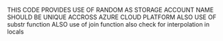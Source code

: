 THIS CODE PROVIDES USE OF RANDOM AS STORAGE ACCOUNT NAME SHOULD BE UNIQUE ACCROSS AZURE CLOUD PLATFORM
ALSO USE OF substr function
ALSO use of join function
also check for interpolation in locals 
